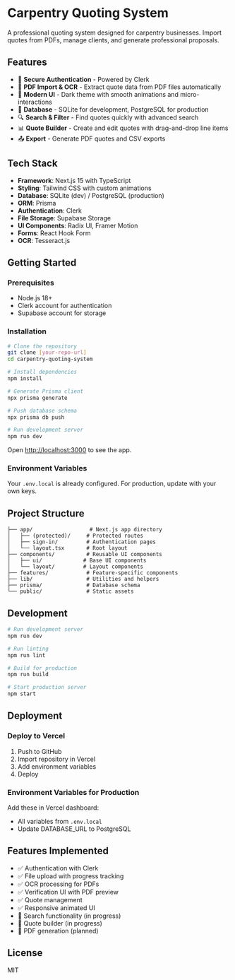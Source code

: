 # Carpentry Quoting System

A professional quoting system designed for carpentry businesses. Import quotes from PDFs, manage clients, and generate professional proposals.

## Features

- 🔐 **Secure Authentication** - Powered by Clerk
- 📄 **PDF Import & OCR** - Extract quote data from PDF files automatically
- 🎨 **Modern UI** - Dark theme with smooth animations and micro-interactions
- 💾 **Database** - SQLite for development, PostgreSQL for production
- 🔍 **Search & Filter** - Find quotes quickly with advanced search
- 📊 **Quote Builder** - Create and edit quotes with drag-and-drop line items
- 📤 **Export** - Generate PDF quotes and CSV exports

## Tech Stack

- **Framework**: Next.js 15 with TypeScript
- **Styling**: Tailwind CSS with custom animations
- **Database**: SQLite (dev) / PostgreSQL (production)
- **ORM**: Prisma
- **Authentication**: Clerk
- **File Storage**: Supabase Storage
- **UI Components**: Radix UI, Framer Motion
- **Forms**: React Hook Form
- **OCR**: Tesseract.js

## Getting Started

### Prerequisites

- Node.js 18+ 
- Clerk account for authentication
- Supabase account for storage

### Installation

```bash
# Clone the repository
git clone [your-repo-url]
cd carpentry-quoting-system

# Install dependencies
npm install

# Generate Prisma client
npx prisma generate

# Push database schema
npx prisma db push

# Run development server
npm run dev
```

Open [http://localhost:3000](http://localhost:3000) to see the app.

### Environment Variables

Your `.env.local` is already configured. For production, update with your own keys.

## Project Structure

```
├── app/                  # Next.js app directory
│   ├── (protected)/     # Protected routes
│   ├── sign-in/         # Authentication pages
│   └── layout.tsx       # Root layout
├── components/          # Reusable UI components
│   ├── ui/             # Base UI components
│   └── layout/         # Layout components
├── features/            # Feature-specific components
├── lib/                 # Utilities and helpers
├── prisma/              # Database schema
└── public/              # Static assets
```

## Development

```bash
# Run development server
npm run dev

# Run linting
npm run lint

# Build for production
npm run build

# Start production server
npm start
```

## Deployment

### Deploy to Vercel

1. Push to GitHub
2. Import repository in Vercel
3. Add environment variables
4. Deploy

### Environment Variables for Production

Add these in Vercel dashboard:
- All variables from `.env.local`
- Update DATABASE_URL to PostgreSQL

## Features Implemented

- ✅ Authentication with Clerk
- ✅ File upload with progress tracking
- ✅ OCR processing for PDFs
- ✅ Verification UI with PDF preview
- ✅ Quote management
- ✅ Responsive animated UI
- 🚧 Search functionality (in progress)
- 🚧 Quote builder (in progress)
- 🚧 PDF generation (planned)

## License

MIT
